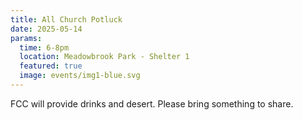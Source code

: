 ```yaml
---
title: All Church Potluck
date: 2025-05-14
params:
  time: 6-8pm
  location: Meadowbrook Park - Shelter 1
  featured: true
  image: events/img1-blue.svg
---
```


FCC will provide drinks and desert. Please bring something to share.
